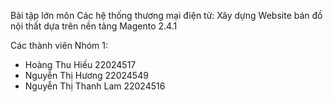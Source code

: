 Bài tập lớn môn Các hệ thống thương mại điện tử: Xây dựng Website bán đồ nội thất dựa trên nền tảng Magento 2.4.1

Các thành viên Nhóm 1:
- Hoàng Thu Hiếu 22024517
- Nguyễn Thị Hương 22024549
- Nguyễn Thị Thanh Lam 22024516
